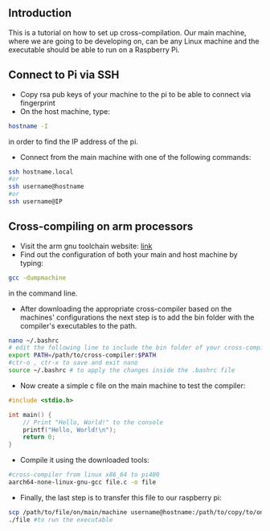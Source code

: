 ## Introduction
This is a tutorial on how to set up cross-compilation. Our main machine, where we are going to be developing on, can be any Linux machine and the executable should be able to run on a Raspberry Pi.

## Connect to Pi via SSH
- Copy rsa pub keys of your machine to the pi to be able to connect via fingerprint
- On the host machine, type:

```bash
hostname -I
```

in order to find the IP address of the pi.

- Connect from the main machine with one of the following commands:

```bash
ssh hostname.local
#or
ssh username@hostname
#or
ssh username@IP
``` 

## Cross-compiling on arm processors
- Visit the arm gnu toolchain website: [link](https://developer.arm.com/downloads/-/gnu-a)
- Find out the configuration of both your main and host machine by typing:

```bash
gcc -dumpmachine
```

in the command line.
- After downloading the appropriate cross-compiler based on the machines' configurations the next step is to add the bin folder with the compiler's executables to the path.

```bash
nano ~/.bashrc
# edit the following line to include the bin folder of your cross-compiler
export PATH=/path/to/cross-compiler:$PATH
#ctr-o , ctr-x to save and exit nano
source ~/.bashrc # to apply the changes inside the .bashrc file
```

- Now create a simple c file on the main machine to test the compiler:

```c
#include <stdio.h>

int main() {
    // Print "Hello, World!" to the console
    printf("Hello, World!\n");
    return 0;
}
```

- Compile it using the downloaded tools:

```bash
#cross-compiler from linux x86_64 to pi400
aarch64-none-linux-gnu-gcc file.c -o file
```

- Finally, the last step is to transfer this file to our raspberry pi:

```bash
scp /path/to/file/on/main/machine username@hostname:/path/to/copy/to/on/host
./file #to run the executable
```


